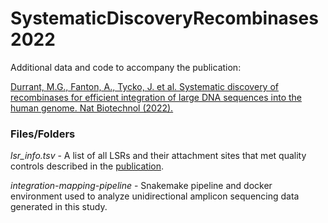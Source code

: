 # SystematicDiscoveryRecombinases2022
Additional data and code to accompany the publication:

[Durrant, M.G., Fanton, A., Tycko, J. et al. Systematic discovery of recombinases for efficient integration of large DNA sequences into the human genome. Nat Biotechnol (2022).](https://doi.org/10.1038/s41587-022-01494-w)

### Files/Folders
*lsr_info.tsv* - A list of all LSRs and their attachment sites that met quality controls described in the [publication](https://doi.org/10.1038/s41587-022-01494-w).

*integration-mapping-pipeline* - Snakemake pipeline and docker environment used to analyze unidirectional amplicon sequencing data generated in this study.
